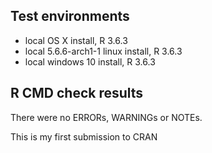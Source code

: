 ## Test environments
* local OS X install, R 3.6.3
* local 5.6.6-arch1-1 linux install, R 3.6.3
* local windows 10 install, R 3.6.3

## R CMD check results
There were no ERRORs, WARNINGs or NOTEs. 

This is my first submission to CRAN
